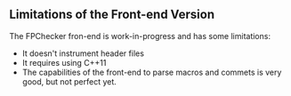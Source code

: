 
## Limitations of the Front-end Version

The FPChecker fron-end is work-in-progress and has some limitations:
- It doesn't instrument header files
- It requires using C++11
- The capabilities of the front-end to parse macros and commets is very good, but not perfect yet.
